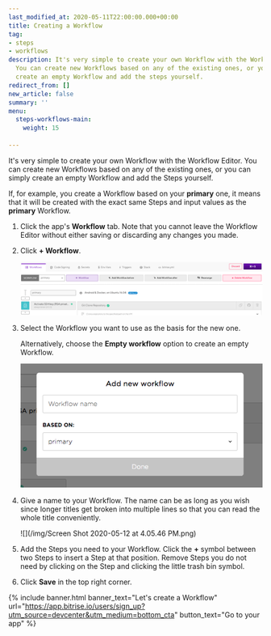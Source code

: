 ```yaml
---
last_modified_at: 2020-05-11T22:00:00.000+00:00
title: Creating a Workflow
tag:
- steps
- workflows
description: It's very simple to create your own Workflow with the Workflow Editor.
  You can create new Workflows based on any of the existing ones, or you can simply
  create an empty Workflow and add the steps yourself.
redirect_from: []
new_article: false
summary: ''
menu:
  steps-workflows-main:
    weight: 15

---
```

It's very simple to create your own Workflow with the Workflow Editor. You can create new Workflows based on any of the existing ones, or you can simply create an empty Workflow and add the Steps yourself.

If, for example, you create a Workflow based on your **primary** one, it means that it will be created with the exact same Steps and input values as the **primary** Workflow.

1. Click the app's **Workflow** tab. Note that you cannot leave the Workflow Editor without either saving or discarding any changes you made.
2. Click **+ Workflow**.

   ![](/img/addworkflow.png)
3. Select the Workflow you want to use as the basis for the new one.

   Alternatively, choose the **Empty workflow** option to create an empty Workflow.

   ![Add new workflow](/img/getting-started/add-new-workflow.png)
4. Give a name to your Workflow. The name can be as long as you wish since longer titles get broken into multiple lines so that you can read the whole title conveniently. 

   ![](/img/Screen Shot 2020-05-12 at 4.05.46 PM.png)
5. Add the Steps you need to your Workflow. Click the **+** symbol between two Steps to insert a Step at that position. Remove Steps you do not need by clicking on the Step and clicking the little trash bin symbol.
6. Click **Save** in the top right corner.

{% include banner.html banner_text="Let's create a Workflow" url="https://app.bitrise.io/users/sign_up?utm_source=devcenter&utm_medium=bottom_cta" button_text="Go to your app" %}